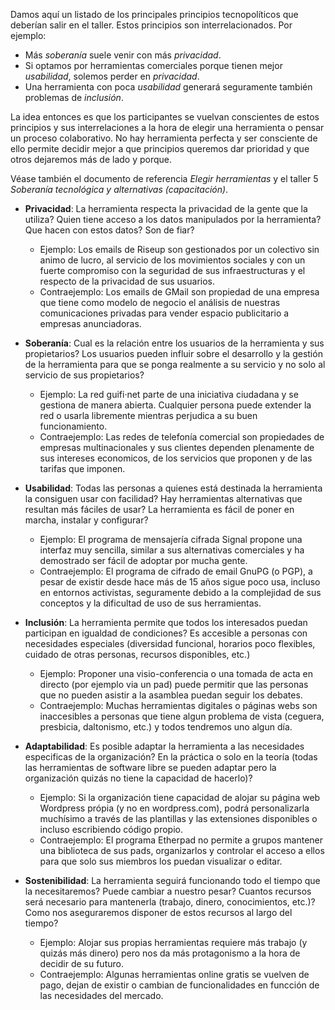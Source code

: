 Damos aquí un listado de los principales principios tecnopolíticos que deberían
salir en el taller. Estos principios son interrelacionados. Por ejemplo:

- Más *soberanía* suele venir con más *privacidad*.
- Si optamos por herramientas comerciales porque tienen mejor *usabilidad*,
  solemos perder en *privacidad*.
- Una herramienta con poca *usabilidad* generará seguramente también problemas
  de *inclusión*.

La idea entonces es que los participantes se vuelvan conscientes de estos
principios y sus interrelaciones a la hora de elegir una herramienta o pensar
un proceso colaborativo. No hay herramienta perfecta y ser consciente de ello
permite decidir mejor a que principios queremos dar prioridad y que otros
dejaremos más de lado y porque.

Véase también el documento de referencia *Elegir herramientas* y el taller 5
*Soberanía tecnológica y alternativas (capacitación)*.

- **Privacidad**: La herramienta respecta la privacidad de la gente que la
  utiliza? Quien tiene acceso a los datos manipulados por la herramienta? Que
  hacen con estos datos? Son de fiar?
  - Ejemplo: Los emails de Riseup son gestionados por un colectivo sin animo de
    lucro, al servicio de los movimientos sociales y con un fuerte compromiso
    con la seguridad de sus infraestructuras y el respecto de la privacidad de
    sus usuarios.
  - Contraejemplo: Los emails de GMail son propiedad de una empresa que tiene
    como modelo de negocio el análisis de nuestras comunicaciones privadas para
    vender espacio publicitario a empresas anunciadoras.

- **Soberanía**: Cual es la relación entre los usuarios de la herramienta y sus
  propietarios? Los usuarios pueden influir sobre el desarrollo y la gestión de
  la herramienta para que se ponga realmente a su servicio y no solo al
  servicio de sus propietarios?
  - Ejemplo: La red guifi·net parte de una iniciativa ciudadana y se gestiona
    de manera abierta. Cualquier persona puede extender la red o usarla
    libremente mientras perjudica a su buen funcionamiento.
  - Contraejemplo: Las redes de telefonía comercial son propiedades de empresas
    multinacionales y sus clientes dependen plenamente de sus intereses
    economicos, de los servicios que proponen y de las tarifas que imponen.

- **Usabilidad**: Todas las personas a quienes está destinada la herramienta la
  consiguen usar con facilidad? Hay herramientas alternativas que resultan más
  fáciles de usar? La herramienta es fácil de poner en marcha, instalar y
  configurar?
  - Ejemplo: El programa de mensajería cifrada Signal propone una interfaz muy
    sencilla, similar a sus alternativas comerciales y ha demostrado ser fácil
    de adoptar por mucha gente.
  - Contraejemplo: El programa de cifrado de email GnuPG (o PGP), a pesar de
    existir desde hace más de 15 años sigue poco usa, incluso en entornos
    activistas, seguramente debido a la complejidad de sus conceptos y la
    dificultad de uso de sus herramientas.

- **Inclusión**: La herramienta permite que todos los interesados puedan
  participan en igualdad de condiciones? Es accesible a personas con
  necesidades especiales (diversidad funcional, horarios poco flexibles,
  cuidado de otras personas, recursos disponibles, etc.)
  - Ejemplo: Proponer una visio-conferencia o una tomada de acta en directo
    (por ejemplo via un pad) puede permitir que las personas que no pueden
    asistir a la asamblea puedan seguir los debates.
  - Contraejemplo: Muchas herramientas digitales o páginas webs son
    inaccesibles a personas que tiene algun problema de vista (ceguera,
    presbicia, daltonismo, etc.) y todos tendremos uno algun día.

- **Adaptabilidad**: Es posible adaptar la herramienta a las necesidades
  especificas de la organización? En la práctica o solo en la teoría (todas las
  herramientas de software libre se pueden adaptar pero la organización quizás
  no tiene la capacidad de hacerlo)?
  - Ejemplo: Si la organización tiene capacidad de alojar su página web
    Wordpress própia (y no en wordpress.com), podrá personalizarla muchísimo a
    través de las plantillas y las extensiones disponibles o incluso
    escribiendo código propio.
  - Contraejemplo: El programa Etherpad no permite a grupos mantener una
    biblioteca de sus pads, organizarlos y controlar el acceso a ellos para que
    solo sus miembros los puedan visualizar o editar.

- **Sostenibilidad**: La herramienta seguirá funcionando todo el tiempo que la
  necesitaremos? Puede cambiar a nuestro pesar? Cuantos recursos será necesario
  para mantenerla (trabajo, dinero, conocimientos, etc.)? Como nos aseguraremos
  disponer de estos recursos al largo del tiempo?
  - Ejemplo: Alojar sus propias herramientas requiere más trabajo (y quizás más
    dinero) pero nos da más protagonismo a la hora de decidir de su futuro.
  - Contraejemplo: Algunas herramientas online gratis se vuelven de pago, dejan
    de existir o cambian de funcionalidades en funcción de las necesidades del
    mercado.
